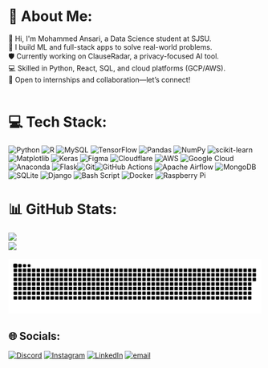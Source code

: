 
# 💫 About Me:
👋 Hi, I'm Mohammed Ansari, a Data Science student at SJSU.<br>🧠 I build ML and full-stack apps to solve real-world problems.<br>🛡️ Currently working on ClauseRadar, a privacy-focused AI tool.<br>💻 Skilled in Python, React, SQL, and cloud platforms (GCP/AWS).<br>🚀 Open to internships and collaboration—let’s connect!<br><br>



# 💻 Tech Stack:
![Python](https://img.shields.io/badge/python-3670A0?style=plastic&logo=python&logoColor=ffdd54) ![R](https://img.shields.io/badge/r-%23276DC3.svg?style=plastic&logo=r&logoColor=white) ![MySQL](https://img.shields.io/badge/mysql-4479A1.svg?style=plastic&logo=mysql&logoColor=white) ![TensorFlow](https://img.shields.io/badge/TensorFlow-%23FF6F00.svg?style=plastic&logo=TensorFlow&logoColor=white) ![Pandas](https://img.shields.io/badge/pandas-%23150458.svg?style=plastic&logo=pandas&logoColor=white) ![NumPy](https://img.shields.io/badge/numpy-%23013243.svg?style=plastic&logo=numpy&logoColor=white) ![scikit-learn](https://img.shields.io/badge/scikit--learn-%23F7931E.svg?style=plastic&logo=scikit-learn&logoColor=white) ![Matplotlib](https://img.shields.io/badge/Matplotlib-%23ffffff.svg?style=plastic&logo=Matplotlib&logoColor=black) ![Keras](https://img.shields.io/badge/Keras-%23D00000.svg?style=plastic&logo=Keras&logoColor=white) ![Figma](https://img.shields.io/badge/figma-%23F24E1E.svg?style=plastic&logo=figma&logoColor=white) ![Cloudflare](https://img.shields.io/badge/Cloudflare-F38020?style=plastic&logo=Cloudflare&logoColor=white) ![AWS](https://img.shields.io/badge/AWS-%23FF9900.svg?style=plastic&logo=amazon-aws&logoColor=white) ![Google Cloud](https://img.shields.io/badge/GoogleCloud-%234285F4.svg?style=plastic&logo=google-cloud&logoColor=white) ![Anaconda](https://img.shields.io/badge/Anaconda-%2344A833.svg?style=plastic&logo=anaconda&logoColor=white) ![Flask](https://img.shields.io/badge/flask-%23000.svg?style=plastic&logo=flask&logoColor=white)![Git](https://img.shields.io/badge/git-%23F05033.svg?style=plastic&logo=git&logoColor=white)![GitHub Actions](https://img.shields.io/badge/github%20actions-%232671E5.svg?style=plastic&logo=githubactions&logoColor=white) ![Apache Airflow](https://img.shields.io/badge/Apache%20Airflow-017CEE?style=plastic&logo=Apache%20Airflow&logoColor=white) ![MongoDB](https://img.shields.io/badge/MongoDB-%234ea94b.svg?style=plastic&logo=mongodb&logoColor=white) ![SQLite](https://img.shields.io/badge/sqlite-%2307405e.svg?style=plastic&logo=sqlite&logoColor=white) ![Django](https://img.shields.io/badge/django-%23092E20.svg?style=plastic&logo=django&logoColor=white) ![Bash Script](https://img.shields.io/badge/bash_script-%23121011.svg?style=plastic&logo=gnu-bash&logoColor=white) ![Docker](https://img.shields.io/badge/docker-%230db7ed.svg?style=plastic&logo=docker&logoColor=white) ![Raspberry Pi](https://img.shields.io/badge/-Raspberry_Pi-C51A4A?style=plastic&logo=Raspberry-Pi)
# 📊 GitHub Stats:
![](https://nirzak-streak-stats.vercel.app/?user=Bytemaverick&theme=transparent&hide_border=false)<br/>
![](https://github-readme-stats.vercel.app/api/top-langs/?username=Bytemaverick&theme=transparent&hide_border=false&include_all_commits=true&count_private=true&layout=compact)


<div aligns = "center">

![snake gif](https://github.com/Bytemaverick/Bytemaverick/blob/output/github-snake-dark.svg)

</div>


## 🌐 Socials:
[![Discord](https://img.shields.io/badge/Discord-%237289DA.svg?logo=discord&logoColor=white)](https://discord.gg/https://discord.com/users/1147635697197523046) [![Instagram](https://img.shields.io/badge/Instagram-%23E4405F.svg?logo=Instagram&logoColor=white)](https://instagram.com/imohammedansari) [![LinkedIn](https://img.shields.io/badge/LinkedIn-%230077B5.svg?logo=linkedin&logoColor=white)](https://linkedin.com/in/https://www.linkedin.com/in/imohammed-ansari) [![email](https://img.shields.io/badge/Email-D14836?logo=gmail&logoColor=white)](mailto:mohammed.ansari@sjsu.edu) 



